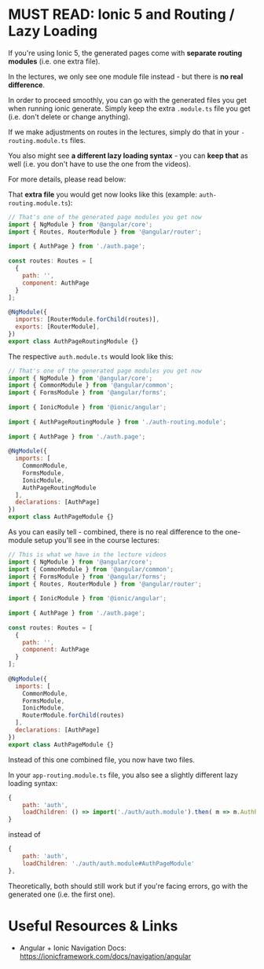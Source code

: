 # MUST READ: Ionic 5 and Routing / Lazy Loading
If you're using Ionic 5, the generated pages come with __separate routing modules__ (i.e. one extra file).

In the lectures, we only see one module file instead - but there is __no real difference__.

In order to proceed smoothly, you can go with the generated files you get when running ionic generate. Simply keep the extra `.module.ts` file you get (i.e. don't delete or change anything).

If we make adjustments on routes in the lectures, simply do that in your `-routing.module.ts` files.

You also might see __a different lazy loading syntax__ - you can __keep that__ as well (i.e. you don't have to use the one from the videos).

For more details, please read below:

That __extra file__ you would get now looks like this (example: `auth-routing.module.ts`):

```javascript
// That's one of the generated page modules you get now
import { NgModule } from '@angular/core';
import { Routes, RouterModule } from '@angular/router';
 
import { AuthPage } from './auth.page';
 
const routes: Routes = [
  {
    path: '',
    component: AuthPage
  }
];
 
@NgModule({
  imports: [RouterModule.forChild(routes)],
  exports: [RouterModule],
})
export class AuthPageRoutingModule {}
```

The respective `auth.module.ts` would look like this:

```javascript
// That's one of the generated page modules you get now
import { NgModule } from '@angular/core';
import { CommonModule } from '@angular/common';
import { FormsModule } from '@angular/forms';
 
import { IonicModule } from '@ionic/angular';
 
import { AuthPageRoutingModule } from './auth-routing.module';
 
import { AuthPage } from './auth.page';
 
@NgModule({
  imports: [
    CommonModule,
    FormsModule,
    IonicModule,
    AuthPageRoutingModule
  ],
  declarations: [AuthPage]
})
export class AuthPageModule {}
```

As you can easily tell - combined, there is no real difference to the one-module setup you'll see in the course lectures:

```javascript
// This is what we have in the lecture videos
import { NgModule } from '@angular/core';
import { CommonModule } from '@angular/common';
import { FormsModule } from '@angular/forms';
import { Routes, RouterModule } from '@angular/router';
 
import { IonicModule } from '@ionic/angular';
 
import { AuthPage } from './auth.page';
 
const routes: Routes = [
  {
    path: '',
    component: AuthPage
  }
];
 
@NgModule({
  imports: [
    CommonModule,
    FormsModule,
    IonicModule,
    RouterModule.forChild(routes)
  ],
  declarations: [AuthPage]
})
export class AuthPageModule {}
```

Instead of this one combined file, you now have two files.

In your `app-routing.module.ts` file, you also see a slightly different lazy loading syntax:

```javascript
{
    path: 'auth',
    loadChildren: () => import('./auth/auth.module').then( m => m.AuthPageModule)
}
```

instead of

```javascript
{ 
    path: 'auth', 
    loadChildren: './auth/auth.module#AuthPageModule' 
},
```

Theoretically, both should still work but if you're facing errors, go with the generated one (i.e. the first one).

# Useful Resources & Links

- Angular + Ionic Navigation Docs: https://ionicframework.com/docs/navigation/angular
